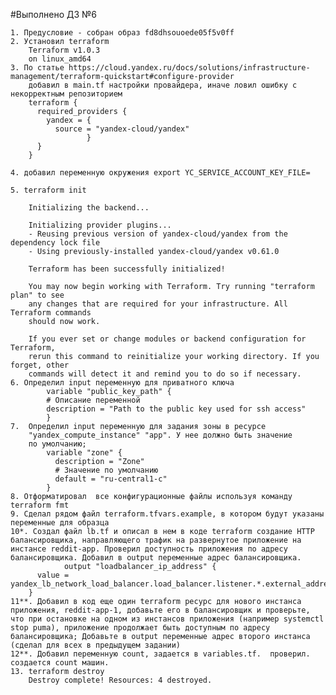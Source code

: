 #Выполнено ДЗ №6


	1. Предусловие - собран образ fd8dhsouoede05f5v0ff
	2. Установил terraform
		Terraform v1.0.3
		on linux_amd64
	3. По статье https://cloud.yandex.ru/docs/solutions/infrastructure-management/terraform-quickstart#configure-provider 
		добавил в main.tf настройки провайдера, иначе ловил ошибку с некорректным репозиторием
		terraform {
		  required_providers {
			yandex = {
			  source = "yandex-cloud/yandex"
					 }
		  }
		}

	4. добавил переменную окружения export YC_SERVICE_ACCOUNT_KEY_FILE=

	5. terraform init

		Initializing the backend...

		Initializing provider plugins...
		- Reusing previous version of yandex-cloud/yandex from the dependency lock file
		- Using previously-installed yandex-cloud/yandex v0.61.0

		Terraform has been successfully initialized!

		You may now begin working with Terraform. Try running "terraform plan" to see
		any changes that are required for your infrastructure. All Terraform commands
		should now work.

		If you ever set or change modules or backend configuration for Terraform,
		rerun this command to reinitialize your working directory. If you forget, other
		commands will detect it and remind you to do so if necessary.
	6. Определил input переменную для приватного ключа
			variable "public_key_path" {
			# Описание переменной
			description = "Path to the public key used for ssh access"
			}
	7.	Определил input переменную для задания зоны в ресурсе
		"yandex_compute_instance" "app". У нее должно быть значение
		по умолчанию;
			variable "zone" {
			  description = "Zone"
			  # Значение по умолчанию
			  default = "ru-central1-c"
			}
	8. Отформатировал  все конфигурационные файлы используя команду terraform fmt
	9. Сделал рядом файл terraform.tfvars.example, в котором будут указаны переменные для образца
	10*. Создал файл lb.tf и описал в нем в коде terraform создание HTTP балансировщика, направляющего трафик на развернутое приложение на инстансе reddit-app. Проверил доступность приложения по адресу балансировщика. Добавил в output переменные адрес балансировщика.
				output "loadbalancer_ip_address" {
		  value = yandex_lb_network_load_balancer.load_balancer.listener.*.external_address_spec[0].*.address
		}
	11**. Добавил в код еще один terraform ресурс для нового инстанса приложения, reddit-app-1, добавьте его в балансировщик и проверьте, что при остановке на одном из инстансов приложения (например systemctl stop puma), приложение продолжает быть доступным по адресу балансировщика; Добавьте в output переменные адрес второго инстанса (сделал для всех в предыдущем задании)
	12**. Добавил переменную count, задается в variables.tf.  проверил. создается count машин. 
	13. terraform destroy
		Destroy complete! Resources: 4 destroyed.


